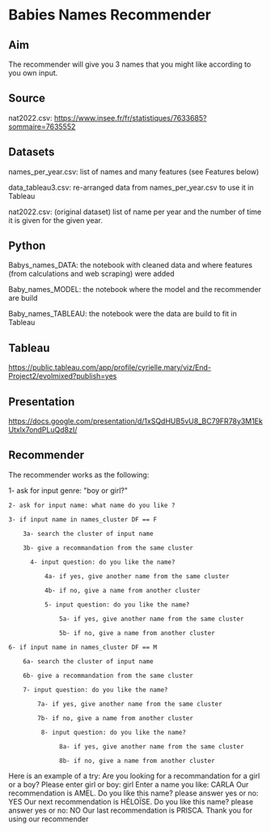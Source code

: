 # Babies Names Recommender

## Aim
The recommender will give you 3 names that you might like according to you own input.

## Source
nat2022.csv: https://www.insee.fr/fr/statistiques/7633685?sommaire=7635552

## Datasets
names_per_year.csv: list of names and many features (see Features below)

data_tableau3.csv: re-arranged data from names_per_year.csv to use it in Tableau

nat2022.csv: (original dataset) list of name per year and the number of time it is given for the given year.

## Python
Babys_names_DATA: the notebook with cleaned data and where features (from calculations and web scraping) were added

Baby_names_MODEL: the notebook where the model and the recommender are build

Baby_names_TABLEAU: the notebook were the data are build to fit in Tableau

## Tableau
https://public.tableau.com/app/profile/cyrielle.mary/viz/End-Project2/evolmixed?publish=yes

## Presentation
https://docs.google.com/presentation/d/1xSQdHUB5vU8_BC79FR78y3M1EkUtxlx7ondPLuQd8zI/ 

## Recommender
The recommender works as the following:

1- ask for input genre: "boy or girl?"
    
    2- ask for input name: what name do you like ?

    3- if input name in names_cluster DF == F
    
        3a- search the cluster of input name 
          
        3b- give a recommandation from the same cluster
          
          4- input question: do you like the name?
          
              4a- if yes, give another name from the same cluster
          
              4b- if no, give a name from another cluster 
          
              5- input question: do you like the name?
              
                  5a- if yes, give another name from the same cluster
          
                  5b- if no, give a name from another cluster 
          
    6- if input name in names_cluster DF == M
    
        6a- search the cluster of input name
          
        6b- give a recommandation from the same cluster
          
        7- input question: do you like the name?
          
            7a- if yes, give another name from the same cluster
          
            7b- if no, give a name from another cluster 
          
             8- input question: do you like the name?
              
                  8a- if yes, give another name from the same cluster
          
                  8b- if no, give a name from another cluster 


Here is an example of a try:
Are you looking for a recommandation for a girl or a boy? Please enter girl or boy: girl
Enter a name you like: CARLA
Our recommendation is AMEL.
Do you like this name? please answer yes or no: YES
Our next recommendation is HÉLOÏSE.
Do you like this name? please answer yes or no: NO
Our last recommendation is PRISCA. Thank you for using our recommender
